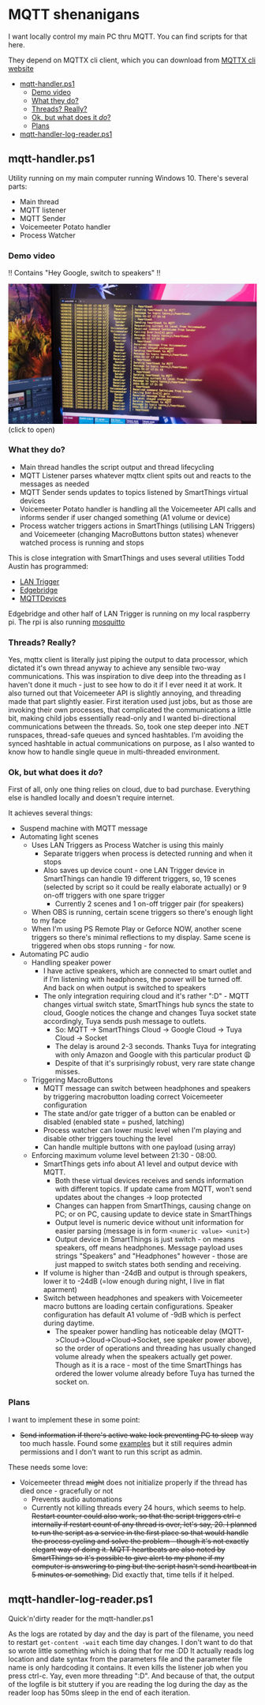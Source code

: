 <!-- omit from toc -->
# MQTT shenanigans
I want locally control my main PC thru MQTT. You can find scripts for that here.

They depend on MQTTX cli client, which you can download from [MQTTX cli website](https://mqttx.app/cli#download)

- [mqtt-handler.ps1](#mqtt-handlerps1)
  - [Demo video](#demo-video)
  - [What they do?](#what-they-do)
  - [Threads? Really?](#threads-really)
  - [Ok, but what does it _do_?](#ok-but-what-does-it-do)
  - [Plans](#plans)
- [mqtt-handler-log-reader.ps1](#mqtt-handler-log-readerps1)

## mqtt-handler.ps1
Utility running on my main computer running Windows 10. There's several parts:
* Main thread
* MQTT listener
* MQTT Sender
* Voicemeeter Potato handler
* Process Watcher

### Demo video
!! Contains "Hey Google, switch to speakers" !!

[![Demo](demo_preview.jpg)](https://1drv.ms/v/s!AtrhTUkXQvo3jLYy0zr72UuOfBoUGw?e=xVfv7I)
(click to open)

### What they do?
- Main thread handles the script output and thread lifecycling
- MQTT Listener parses whatever mqttx client spits out and reacts to the messages as needed
- MQTT Sender sends updates to topics listened by SmartThings virtual devices
- Voicemeeter Potato handler is handling all the Voicemeeter API calls and informs sender if user changed something (A1 volume or device)
- Process watcher triggers actions in SmartThings (utilising LAN Triggers) and Voicemeeter (changing MacroButtons button states) whenever watched process is running and stops

This is close integration with SmartThings and uses several utilities Todd Austin has programmed:
* [LAN Trigger](https://github.com/toddaustin07/lantrigger)
* [Edgebridge](https://github.com/toddaustin07/edgebridge)
* [MQTTDevices](https://github.com/toddaustin07/MQTTDevices)

Edgebridge and other half of LAN Trigger is running on my local raspberry pi. The rpi is also running [mosquitto](https://mosquitto.org/)

### Threads? Really?
Yes, mqttx client is literally just piping the output to data processor, which dictated it's own thread anyway to achieve any sensible two-way communications. This was inspiration to
dive deep into the threading as I haven't done it much - just to see how to do it if I ever need it at work. It also turned out that Voicemeeter API is slightly annoying, and threading
made that part slightly easier. First iteration used just jobs, but as those are invoking their own processes, that complicated the communications a little bit, making child jobs essentially
read-only and I wanted bi-directional communications between the threads. So, took one step deeper into .NET runspaces, thread-safe queues and synced hashtables. I'm avoiding the synced hashtable
in actual communications on purpose, as I also wanted to know how to handle single queue in multi-threaded environment.

### Ok, but what does it _do_?
First of all, only one thing relies on cloud, due to bad purchase. Everything else is handled locally and doesn't require internet.

It achieves several things:

* Suspend machine with MQTT message
* Automating light scenes
  * Uses LAN Triggers as Process Watcher is using this mainly
    * Separate triggers when process is detected running and when it stops
    * Also saves up device count - one LAN Trigger device in SmartThings can handle 19 different triggers, so, 19 scenes (selected by script so it could be really elaborate actually) or 9 on-off triggers with one spare trigger
      * Currently 2 scenes and 1 on-off trigger pair (for speakers)
  * When OBS is running, certain scene triggers so there's enough light to my face
  * When I'm using PS Remote Play or Geforce NOW, another scene triggers so there's minimal reflections to my display. Same scene is triggered when obs stops running - for now.
* Automating PC audio
  * Handling speaker power
    * I have active speakers, which are connected to smart outlet and if I'm listening with headphones, the power will be turned off. And back on when output is switched to speakers
    * The only integration requiring cloud and it's rather ":D" - MQTT changes virtual switch state, SmartThings hub syncs the state to cloud, Google notices the change and changes Tuya socket state accordingly, Tuya sends push message to outlets.
      * So: MQTT -> SmartThings Cloud -> Google Cloud -> Tuya Cloud -> Socket
      * The delay is around 2-3 seconds. Thanks Tuya for integrating with only Amazon and Google with this particular product 😩
      * Despite of that it's surprisingly robust, very rare state change misses.
  * Triggering MacroButtons
    * MQTT message can switch between headphones and speakers by triggering macrobutton loading correct Voicemeeter configuration
    * The state and/or gate trigger of a button can be enabled or disabled (enabled state = pushed, latching)
    * Process watcher can lower music level when I'm playing and disable other triggers touching the level
    * Can handle multiple buttons with one payload (using array)
  * Enforcing maximum volume level between 21:30 - 08:00.
    * SmartThings gets info about A1 level and output device with MQTT.
      * Both these virtual devices receives and sends information with different topics. If update came from MQTT, won't send updates about the changes -> loop protected
      * Changes can happen from SmartThings, causing change on PC; or on PC, causing update to device state in SmartThings
      * Output level is numeric device without unit information for easier parsing (message is in form `<numeric value> <unit>`)
      * Output device in SmartThings is just switch - on means speakers, off means headphones. Message payload uses strings "Speakers" and "Headphones" however - those are just mapped to switch states both sending and receiving.
    * If volume is higher than -24dB and output is through speakers, lower it to -24dB (=low enough during night, I live in flat aparment)
    * Switch between headphones and speakers with Voicemeeter macro buttons are loading certain configurations. Speaker configuration has default A1 volume of -9dB which is perfect during daytime.
      * The speaker power handling has noticeable delay (MQTT->Cloud->Cloud->Cloud->Socket, see speaker power above), so the order of operations and threading has usually changed volume already when the speakers actually get power. Though as it is a race - most of the time SmartThings has ordered the lower volume already before Tuya has turned the socket on.

### Plans
I want to implement these in some point:
* ~~Send information if there's active wake lock preventing PC to sleep~~ way too much hassle. Found some [examples](https://github.com/diversenok/Powercfg) but it still requires admin permissions and I don't want to run this script as admin.

These needs some love:
* Voicemeeter thread ~~might~~ does not initialize properly if the thread has died once - gracefully or not
  * Prevents audio automations
  * Currently not killing threads every 24 hours, which seems to help. ~~Restart counter could also work, so that the script triggers ctrl-c internally if restart count of any thread is over, let's say, 20. I planned to run the script as a service in the first place so that would handle the process cycling and solve the problem - though it's not exactly elegant way of doing it. MQTT heartbeats are also noted by SmartThings so it's possible to give alert to my phone if my computer is answering to ping but the script hasn't send heartbeat in 5 minutes or something.~~ Did exactly that, time tells if it helped.

## mqtt-handler-log-reader.ps1
Quick'n'dirty reader for the mqtt-handler.ps1

As the logs are rotated by day and the day is part of the filename, you need to restart `get-content -wait` each time day changes. I don't want to do that so wrote little something which is doing that for me :DD It actually reads log location and date syntax from the parameters file and the parameter file name is only hardcoding it contains. It even kills the listener job when you press ctrl-c. Yay, even more threading ":D". And because of that, the output of the logfile is bit stuttery if you are reading the log during the day as the reader loop has 50ms sleep in the end of each iteration.